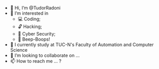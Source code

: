 - 👋 Hi, I’m @TudorRadoni
- 👀 I’m interested in
    - 💻 Coding;
    - 🔓 Hacking;
    - 🔐 Cyber Security;
    - 🤖 Beep-Boops!
- 🌱 I currently study at TUC-N's Faculty of Automation and Computer Science
- 💞️ I’m looking to collaborate on ...
- 📫 How to reach me ... ?

<!---
TudorRadoni/TudorRadoni is a ✨ special ✨ repository because its `README.md` (this file) appears on your GitHub profile.
You can click the Preview link to take a look at your changes.
--->
